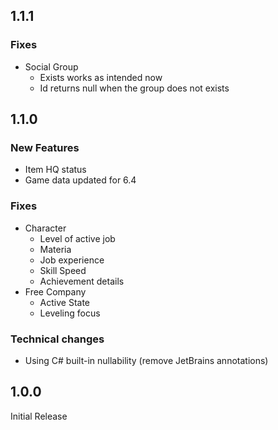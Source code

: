 ## 1.1.1
### Fixes
- Social Group 
  - Exists works as intended now
  - Id returns null when the group does not exists
## 1.1.0
### New Features
- Item HQ status
- Game data updated for 6.4
### Fixes
- Character
    - Level of active job
    - Materia
    - Job experience
    - Skill Speed
    - Achievement details
- Free Company
    - Active State
    - Leveling focus
### Technical changes
- Using C# built-in nullability (remove JetBrains annotations)
## 1.0.0
Initial Release